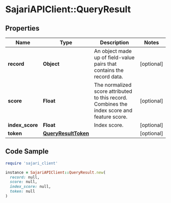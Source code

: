 # SajariAPIClient::QueryResult

## Properties

| Name | Type | Description | Notes |
| ---- | ---- | ----------- | ----- |
| **record** | **Object** | An object made up of field-value pairs that contains the record data. | [optional] |
| **score** | **Float** | The normalized score attributed to this record. Combines the index score and feature score. | [optional] |
| **index_score** | **Float** | Index score. | [optional] |
| **token** | [**QueryResultToken**](QueryResultToken.md) |  | [optional] |

## Code Sample

```ruby
require 'sajari_client'

instance = SajariAPIClient::QueryResult.new(
  record: null,
  score: null,
  index_score: null,
  token: null
)
```

